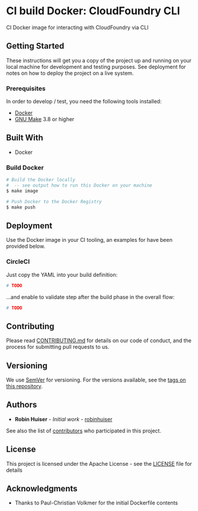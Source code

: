 # CI build Docker: CloudFoundry CLI

CI Docker image for interacting with CloudFoundry via CLI

## Getting Started

These instructions will get you a copy of the project up and running on your local machine for development and testing purposes. See deployment for notes on how to deploy the project on a live system.

### Prerequisites

In order to develop / test, you need the following tools installed:

* [Docker](https://docs.docker.com/docker-for-mac/install/)
* [GNU Make](http://osxdaily.com/2014/02/12/install-command-line-tools-mac-os-x/) 3.8 or higher

## Built With

* Docker

### Build Docker

~~~bash
# Build the Docker locally
#  -- see output how to run this Docker on your machine
$ make image

# Push Docker to the Docker Registry
$ make push
~~~

## Deployment

Use the Docker image in your CI tooling, an examples for have been provided below.

### CircleCI

Just copy the YAML into your build definition:

~~~yaml
# TODO

~~~

...and enable to validate step after the build phase in the overall flow:

~~~yaml
# TODO

~~~

## Contributing

Please read [CONTRIBUTING.md](CONTRIBUTING.md) for details on our code of conduct, and the process for submitting pull requests to us.

## Versioning

We use [SemVer](http://semver.org/) for versioning. For the versions available, see the [tags on this repository](https://github.com/rdc-lda/fintech-blogs/tags).

## Authors

* **Robin Huiser** - *Initial work* - [robinhuiser](https://github.com/robinhuiser)

See also the list of [contributors](CONTRIBUTORS.md) who participated in this project.

## License

This project is licensed under the Apache License - see the [LICENSE](LICENSE) file for details

## Acknowledgments

* Thanks to Paul-Christian Volkmer for the initial Dockerfile contents
